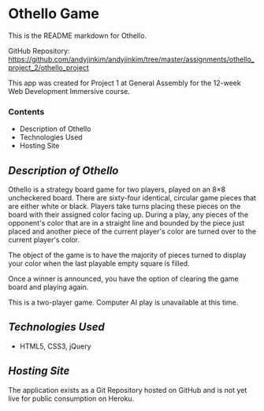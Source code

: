 
# **Othello Game**

This is the README markdown for Othello.

GitHub Repository: https://github.com/andyjinkim/andyjinkim/tree/master/assignments/othello_project_2/othello_project

This app was created for Project 1 at General Assembly for the 12-week Web Development Immersive course. 

### **Contents**

- Description of Othello
- Technologies Used
- Hosting Site

## *Description of Othello*

Othello is a strategy board game for two players, played on an 8×8 uncheckered board. There are sixty-four identical, circular game pieces that are either white or black. Players take turns placing these pieces on the board with their assigned color facing up. During a play, any pieces of the opponent's color that are in a straight line and bounded by the piece just placed and another piece of the current player's color are turned over to the current player's color.

The object of the game is to have the majority of pieces turned to display your color when the last playable empty square is filled.

Once a winner is announced, you have the option of clearing the game board and playing again.

This is a two-player game. Computer AI play is unavailable at this time.

## *Technologies Used*

- HTML5, CSS3, jQuery

## *Hosting Site*

The application exists as a Git Repository hosted on GitHub and is not yet live for public consumption on Heroku.
